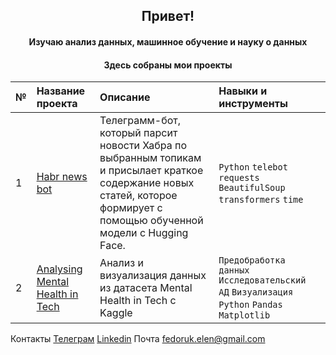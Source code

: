 <h2 align="center">Привет!</a> 
<h4 align="center">Изучаю анализ данных, машинное обучение и науку о данных</h3>
<h4 align="center">Здесь собраны мои проекты</h3>

| №   | **Название проекта**              | **Описание**                                                                     | Навыки и инструменты                            |
| :---| :-------------------------------- |:---------------------------------------------------------------------------------|:------------------------------------------------|
| 1   | [Habr news bot](https://github.com/Feddlen/Habr_news_bot) | Телеграмм-бот, который парсит новости Хабра по выбранным топикам и присылает краткое содержание новых статей, которое формирует с помощью обученной модели с Hugging Face. | `Python` `telebot` `requests` `BeautifulSoup` `transformers` `time` |
| 2 | [Analysing Mental Health in Tech](https://github.com/Feddlen/Analysing_Mental_Health_in_Tech/blob/main/MentalHealthsSQL.ipynb) | Анализ и визуализация данных из датасета Mental Health in Tech с Kaggle| `Предобработка данных` `Исследовательский АД` `Визуализация` `Python` `Pandas` `Matplotlib` |  

  
Контакты
[Телеграм](https://t.me/feddlen)
[Linkedin](https://www.linkedin.com/in/elena-fedoruk-b54271290/)
Почта fedoruk.elen@gmail.com

    
